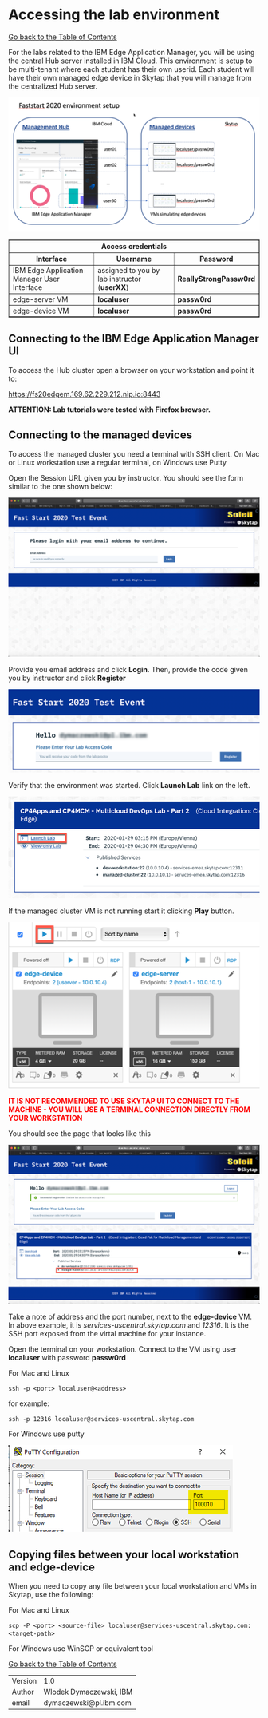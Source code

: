 # Accessing the lab environment

[Go back to the Table of Contents](./README.md)

For the labs related to the IBM Edge Application Manager, you will be using the central Hub server installed in IBM Cloud. This environment is setup to be multi-tenant where each student has their own userid.  Each student will have their own managed edge device in Skytap that you will manage from the centralized Hub server.

![](images/2020-02-17-21-24-34.png)

<table border="1">
<tr><th colspan="3">Access credentials</th></tr>
<tr><th>Interface</th><th>Username</th><th>Password</th></tr>
<tr><td>IBM Edge Application Manager User Interface</td><td>assigned to you by lab instructor (<b>userXX</b>)</td><td><b>ReallyStrongPassw0rd</b></td></tr>
<tr><td>edge-server VM</td><td><b>localuser</b></td><td><b>passw0rd</b></td></tr>
<tr><td>edge-device VM</td><td><b>localuser</b></td><td><b>passw0rd</b></td></tr>
</table>

## Connecting to the IBM Edge Application Manager UI

To access the Hub cluster open a browser on your workstation and point it to:

<a href="https://fs20edgem.169.62.229.212.nip.io:8443" target="_blank">https://fs20edgem.169.62.229.212.nip.io:8443</a>

**ATTENTION: Lab tutorials were tested with Firefox browser.**

## Connecting to the managed devices

To access the managed cluster you need a terminal with SSH client. On Mac or Linux workstation use a regular terminal, on Windows use Putty

Open the Session URL given you by instructor. You should see the form similar to the one shown below:

![](images/2020-01-20-13-57-59.png)

Provide you email address and click **Login**. Then, provide the code given you by instructor and click **Register**

![](images/2020-01-20-14-09-35.png)

Verify that the environment was started. Click **Launch Lab** link on the left.

![](images/2020-01-20-14-16-12.png)

If the managed cluster VM is not running start it clicking **Play** button. 

![](images/2020-01-21-22-45-24.png)

<span style="color:red">**IT IS NOT RECOMMENDED TO USE SKYTAP UI TO CONNECT TO THE MACHINE - YOU WILL USE A TERMINAL CONNECTION DIRECTLY FROM YOUR WORKSTATION**</span>

You should see the page that looks like this

![](images/2020-01-20-13-55-03.png)

Take a note of address and the port number, next to the **edge-device** VM. In above example, it is *services-uscentral.skytap.com* and *12316*. It is the SSH port exposed from the virtal machine for your instance.

Open the terminal on your workstation. Connect to the VM using user **localuser** with password **passw0rd**

For Mac and Linux
```
ssh -p <port> localuser@<address>
```

for example:
```
ssh -p 12316 localuser@services-uscentral.skytap.com
```

For Windows use putty

![](images/2020-01-20-15-25-41.png)

## Copying files between your local workstation and edge-device

When you need to copy any file between your local workstation and VMs in Skytap, use the following:

For Mac and  Linux
```
scp -P <port> <source-file> localuser@services-uscentral.skytap.com:<target-path>
```

For Windows use WinSCP or equivalent tool


[Go back to the Table of Contents](./README.md)

<table>
  <tr>
    <td>Version</td>
    <td>1.0</td>
  </tr>
  <tr>
    <td>Author</td>
    <td>Wlodek Dymaczewski, IBM</td>
  </tr>
  <tr>
    <td>email</td>
    <td>dymaczewski@pl.ibm.com</td>
  </tr>
</table>


